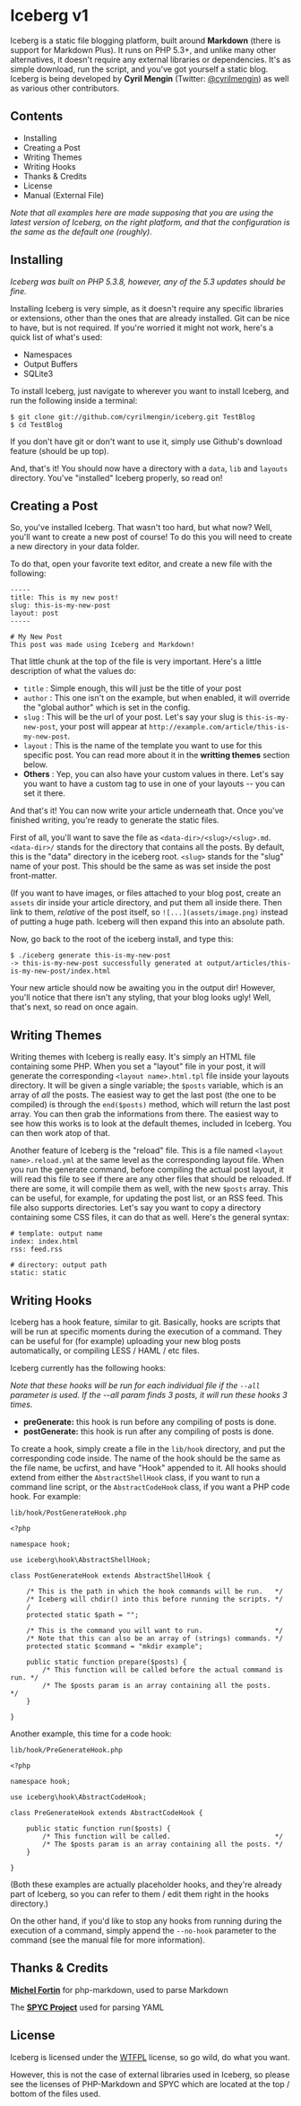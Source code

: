 # Iceberg v1

Iceberg is a static file blogging platform, built around **Markdown** (there is support for Markdown Plus). It runs on PHP 5.3+, and unlike many other alternatives, it doesn't require any external libraries or dependencies. It's as simple download, run the script, and you've got yourself a static blog.
Iceberg is being developed by **Cyril Mengin** (Twitter: [@cyrilmengin](http://twitter.com/cyrilmengin)) as well as various other contributors.

Contents
--------

+ Installing
+ Creating a Post
+ Writing Themes
+ Writing Hooks
+ Thanks & Credits
+ License
+ Manual (External File)

*Note that all examples here are made supposing that you are using the latest version of Iceberg, on the right platform, and that the configuration is the same as the default one (roughly).*

Installing
----------

*Iceberg was built on PHP 5.3.8, however, any of the 5.3 updates should be fine.*

Installing Iceberg is very simple, as it doesn't require any specific libraries or extensions, other than the ones that are already installed. Git can be nice to have, but is not required. If you're worried it might not work, here's a quick list of what's used:

+ Namespaces
+ Output Buffers
+ SQLite3

To install Iceberg, just navigate to wherever you want to install Iceberg, and run the following inside a terminal:

    $ git clone git://github.com/cyrilmengin/iceberg.git TestBlog
    $ cd TestBlog

If you don't have git or don't want to use it, simply use Github's download feature (should be up top).

And, that's it! You should now have a directory with a ``data``, ``lib`` and ``layouts`` directory. You've "installed" Iceberg properly, so read on!

Creating a Post
---------------

So, you've installed Iceberg. That wasn't too hard, but what now? Well, you'll want to create a new post of course!
To do this you will need to create a new directory in your data folder.

To do that, open your favorite text editor, and create a new file with the following:

    -----
    title: This is my new post!
	slug: this-is-my-new-post
    layout: post
    -----
    
    # My New Post
    This post was made using Iceberg and Markdown!

That little chunk at the top of the file is very important. Here's a little description of what the values do:

+ ``title`` : Simple enough, this will just be the title of your post
+ ``author`` : This one isn't on the example, but when enabled, it will override the "global author" which is set in the config.
+ ``slug`` : This will be the url of your post. Let's say your slug is ``this-is-my-new-post``, your post will appear at ``http://example.com/article/this-is-my-new-post``.
+ ``layout`` : This is the name of the template you want to use for this specific post. You can read more about it in the **writting themes** section below.
+ **Others** : Yep, you can also have your custom values in there. Let's say you want to have a custom tag to use in one of your layouts -- you can set it there.

And that's it! You can now write your article underneath that. Once you've finished writing, you're ready to generate the static files. 

First of all, you'll want to save the file as ``<data-dir>/<slug>/<slug>.md``. 
``<data-dir>/`` stands for the directory that contains all the posts. By default, this is the "data" directory in the iceberg root.
``<slug>`` stands for the "slug" name of your post. This should be the same as was set inside the post front-matter.

(If you want to have images, or files attached to your blog post, create an ``assets`` dir inside your article directory, and put them all inside there. Then link to them, *relative* of the post itself, so ``![...](assets/image.png)`` instead of putting a huge path. Iceberg will then expand this into an absolute path.

Now, go back to the root of the iceberg install, and type this:

    $ ./iceberg generate this-is-my-new-post
    -> this-is-my-new-post successfully generated at output/articles/this-is-my-new-post/index.html

Your new article should now be awaiting you in the output dir! However, you'll notice that there isn't any styling, that your blog looks ugly! Well, that's next, so read on once again.

Writing Themes
--------------

Writing themes with Iceberg is really easy. It's simply an HTML file containing some PHP. When you set a "layout" file in your post, it will generate the corresponding ``<layout name>.html.tpl`` file inside your layouts directory.
It will be given a single variable; the ``$posts`` variable, which is an array of *all* the posts. The easiest way to get the last post (the one to be compiled) is through the ``end($posts)`` method, which will return the last post array. You can then grab the informations from there.
The easiest way to see how this works is to look at the default themes, included in Iceberg. You can then work atop of that.

Another feature of Iceberg is the "reload" file. This is a file named ``<layout name>.reload.yml`` at the same level as the corresponding layout file. When you run the generate command, before compiling the actual post layout, it will read this file to see if there are any other files that should be reloaded.
If there are some, it will compile them as well, with the new ``$posts`` array. This can be useful, for example, for updating the post list, or an RSS feed.
This file also supports directories. Let's say you want to copy a directory containing some CSS files, it can do that as well. Here's the general syntax:

	# template: output name
	index: index.html
	rss: feed.rss
	
	# directory: output path
	static: static

Writing Hooks
-------------

Iceberg has a hook feature, similar to git. Basically, hooks are scripts that will be run at specific moments during the execution of a command.
They can be useful for (for example) uploading your new blog posts automatically, or compiling LESS / HAML / etc files.

Iceberg currently has the following hooks:

*Note that these hooks will be run for each individual file if the ``--all`` parameter is used. If the --all param finds 3 posts, it will run these hooks 3 times.*

+ **preGenerate:** this hook is run before any compiling of posts is done.
+ **postGenerate:** this hook is run after any compiling of posts is done. 

To create a hook, simply create a file in the ``lib/hook`` directory, and put the corresponding code inside. The name of the hook should be the same as the file name, be ucfirst, and have "Hook" appended to it.
All hooks should extend from either the ``AbstractShellHook`` class, if you want to run a command line script, or the ``AbstractCodeHook`` class, if you want a PHP code hook. For example:
	
	lib/hook/PostGenerateHook.php
	
	<?php
	
	namespace hook;
	
	use iceberg\hook\AbstractShellHook;
	
	class PostGenerateHook extends AbstractShellHook {
	
		/* This is the path in which the hook commands will be run.   */
		/* Iceberg will chdir() into this before running the scripts. */
		/
		protected static $path = "";
		
		/* This is the command you will want to run.                  */
		/* Note that this can also be an array of (strings) commands. */
		protected static $command = "mkdir example";
		
		public static function prepare($posts) {
			/* This function will be called before the actual command is run. */
			/* The $posts param is an array containing all the posts.         */
		}
	
	}
	
Another example, this time for a code hook:

	lib/hook/PreGenerateHook.php
	
	<?php
	
	namespace hook;
	
	use iceberg\hook\AbstractCodeHook;
	
	class PreGenerateHook extends AbstractCodeHook {
	
		public static function run($posts) {
			/* This function will be called.                          */
			/* The $posts param is an array containing all the posts. */
		}
	
	}
	
(Both these examples are actually placeholder hooks, and they're already part of Iceberg, so you can refer to them / edit them right in the hooks directory.)

On the other hand, if you'd like to stop any hooks from running during the execution of a command, simply append the ``--no-hook`` parameter to the command (see the manual file for more information).

Thanks & Credits
----------------

**[Michel Fortin](https://github.com/michelf)** for php-markdown, used to  parse Markdown

The **[SPYC Project](http://code.google.com/p/spyc/)** used for parsing YAML

License
-------

Iceberg is licensed under the [WTFPL](http://sam.zoy.org/wtfpl/COPYING) license, so go wild, do what you want.

However, this is not the case of external libraries used in Iceberg, so please see the licenses of PHP-Markdown and SPYC which are located at the top / bottom of the files used.